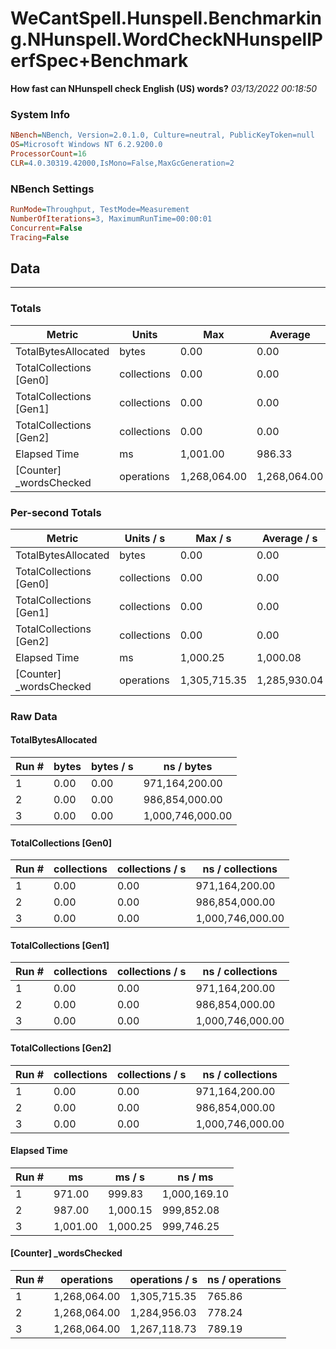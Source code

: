 ﻿# WeCantSpell.Hunspell.Benchmarking.NHunspell.WordCheckNHunspellPerfSpec+Benchmark
__How fast can NHunspell check English (US) words?__
_03/13/2022 00:18:50_
### System Info
```ini
NBench=NBench, Version=2.0.1.0, Culture=neutral, PublicKeyToken=null
OS=Microsoft Windows NT 6.2.9200.0
ProcessorCount=16
CLR=4.0.30319.42000,IsMono=False,MaxGcGeneration=2
```

### NBench Settings
```ini
RunMode=Throughput, TestMode=Measurement
NumberOfIterations=3, MaximumRunTime=00:00:01
Concurrent=False
Tracing=False
```

## Data
-------------------

### Totals
|          Metric |           Units |             Max |         Average |             Min |          StdDev |
|---------------- |---------------- |---------------- |---------------- |---------------- |---------------- |
|TotalBytesAllocated |           bytes |            0.00 |            0.00 |            0.00 |            0.00 |
|TotalCollections [Gen0] |     collections |            0.00 |            0.00 |            0.00 |            0.00 |
|TotalCollections [Gen1] |     collections |            0.00 |            0.00 |            0.00 |            0.00 |
|TotalCollections [Gen2] |     collections |            0.00 |            0.00 |            0.00 |            0.00 |
|    Elapsed Time |              ms |        1,001.00 |          986.33 |          971.00 |           15.01 |
|[Counter] _wordsChecked |      operations |    1,268,064.00 |    1,268,064.00 |    1,268,064.00 |            0.00 |

### Per-second Totals
|          Metric |       Units / s |         Max / s |     Average / s |         Min / s |      StdDev / s |
|---------------- |---------------- |---------------- |---------------- |---------------- |---------------- |
|TotalBytesAllocated |           bytes |            0.00 |            0.00 |            0.00 |            0.00 |
|TotalCollections [Gen0] |     collections |            0.00 |            0.00 |            0.00 |            0.00 |
|TotalCollections [Gen1] |     collections |            0.00 |            0.00 |            0.00 |            0.00 |
|TotalCollections [Gen2] |     collections |            0.00 |            0.00 |            0.00 |            0.00 |
|    Elapsed Time |              ms |        1,000.25 |        1,000.08 |          999.83 |            0.22 |
|[Counter] _wordsChecked |      operations |    1,305,715.35 |    1,285,930.04 |    1,267,118.73 |       19,316.73 |

### Raw Data
#### TotalBytesAllocated
|           Run # |           bytes |       bytes / s |      ns / bytes |
|---------------- |---------------- |---------------- |---------------- |
|               1 |            0.00 |            0.00 |  971,164,200.00 |
|               2 |            0.00 |            0.00 |  986,854,000.00 |
|               3 |            0.00 |            0.00 |1,000,746,000.00 |

#### TotalCollections [Gen0]
|           Run # |     collections | collections / s |ns / collections |
|---------------- |---------------- |---------------- |---------------- |
|               1 |            0.00 |            0.00 |  971,164,200.00 |
|               2 |            0.00 |            0.00 |  986,854,000.00 |
|               3 |            0.00 |            0.00 |1,000,746,000.00 |

#### TotalCollections [Gen1]
|           Run # |     collections | collections / s |ns / collections |
|---------------- |---------------- |---------------- |---------------- |
|               1 |            0.00 |            0.00 |  971,164,200.00 |
|               2 |            0.00 |            0.00 |  986,854,000.00 |
|               3 |            0.00 |            0.00 |1,000,746,000.00 |

#### TotalCollections [Gen2]
|           Run # |     collections | collections / s |ns / collections |
|---------------- |---------------- |---------------- |---------------- |
|               1 |            0.00 |            0.00 |  971,164,200.00 |
|               2 |            0.00 |            0.00 |  986,854,000.00 |
|               3 |            0.00 |            0.00 |1,000,746,000.00 |

#### Elapsed Time
|           Run # |              ms |          ms / s |         ns / ms |
|---------------- |---------------- |---------------- |---------------- |
|               1 |          971.00 |          999.83 |    1,000,169.10 |
|               2 |          987.00 |        1,000.15 |      999,852.08 |
|               3 |        1,001.00 |        1,000.25 |      999,746.25 |

#### [Counter] _wordsChecked
|           Run # |      operations |  operations / s | ns / operations |
|---------------- |---------------- |---------------- |---------------- |
|               1 |    1,268,064.00 |    1,305,715.35 |          765.86 |
|               2 |    1,268,064.00 |    1,284,956.03 |          778.24 |
|               3 |    1,268,064.00 |    1,267,118.73 |          789.19 |


